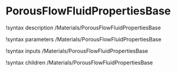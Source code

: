 <!-- MOOSE Documentation Stub: Remove this when content is added. -->

# PorousFlowFluidPropertiesBase
!syntax description /Materials/PorousFlowFluidPropertiesBase

!syntax parameters /Materials/PorousFlowFluidPropertiesBase

!syntax inputs /Materials/PorousFlowFluidPropertiesBase

!syntax children /Materials/PorousFlowFluidPropertiesBase
